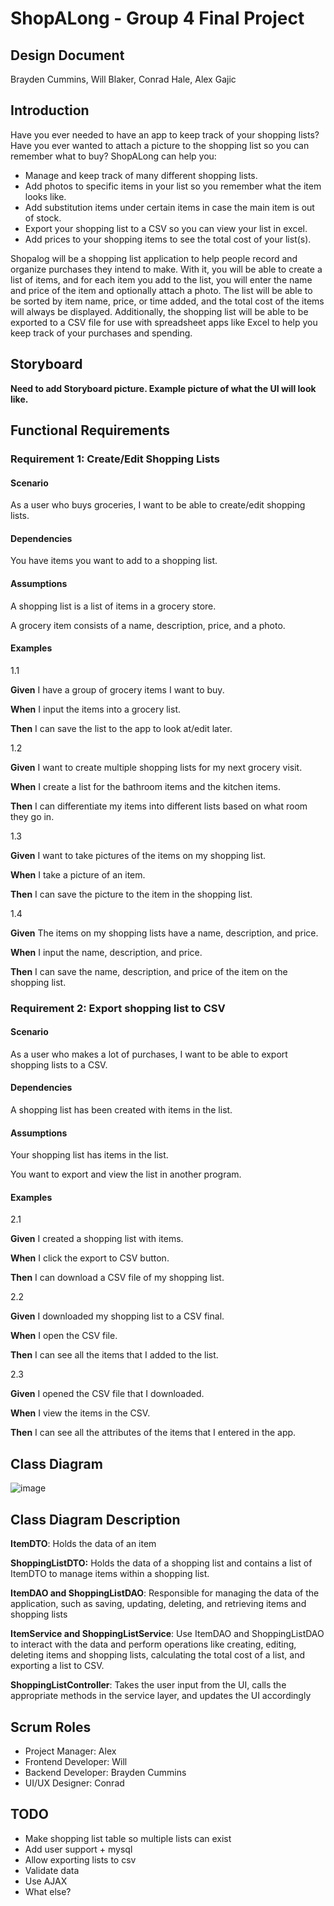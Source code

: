 # ShopALong - Group 4 Final Project

## Design Document

Brayden Cummins, Will Blaker, Conrad Hale, Alex Gajic

## Introduction

Have you ever needed to have an app to keep track of your shopping lists? Have you ever wanted to attach a picture to
the shopping list so you can remember what to buy? ShopALong can help you:

* Manage and keep track of many different shopping lists.
* Add photos to specific items in your list so you remember what the item looks like.
* Add substitution items under certain items in case the main item is out of stock.
* Export your shopping list to a CSV so you can view your list in excel.
* Add prices to your shopping items to see the total cost of your list(s).

Shopalog will be a shopping list application to help people record and organize purchases they intend to make.
With it, you will be able to create a list of items, and for each item you add to the list, you will enter the name
and price of the item and optionally attach a photo.
The list will be able to be sorted by item name, price, or time added, and the total cost of the items will always
be displayed.
Additionally, the shopping list will be able to be exported to a CSV file for use with spreadsheet apps like Excel to
help you keep track of your purchases and spending.

## Storyboard

**Need to add Storyboard picture. Example picture of what the UI will look like.**

## Functional Requirements

### Requirement 1: Create/Edit Shopping Lists

#### Scenario

As a user who buys groceries, I want to be able to create/edit shopping lists.

#### Dependencies

You have items you want to add to a shopping list.

#### Assumptions

A shopping list is a list of items in a grocery store.

A grocery item consists of a name, description, price, and a photo.

#### Examples

1.1

**Given** I have a group of grocery items I want to buy.

**When** I input the items into a grocery list.

**Then** I can save the list to the app to look at/edit later.

1.2

**Given** I want to create multiple shopping lists for my next grocery visit.

**When** I create a list for the bathroom items and the kitchen items.

**Then** I can differentiate my items into different lists based on what room they go in.

1.3

**Given** I want to take pictures of the items on my shopping list.

**When** I take a picture of an item.

**Then** I can save the picture to the item in the shopping list.

1.4

**Given** The items on my shopping lists have a name, description, and price.

**When** I input the name, description, and price.

**Then** I can save the name, description, and price of the item on the shopping list.

### Requirement 2: Export shopping list to CSV

#### Scenario

As a user who makes a lot of purchases, I want to be able to export shopping lists to a CSV.

#### Dependencies

A shopping list has been created with items in the list.

#### Assumptions

Your shopping list has items in the list.

You want to export and view the list in another program.

#### Examples

2.1

**Given** I created a shopping list with items.

**When** I click the export to CSV button.

**Then** I can download a CSV file of my shopping list.

2.2

**Given** I downloaded my shopping list to a CSV final.

**When** I open the CSV file.

**Then** I can see all the items that I added to the list.

2.3

**Given** I opened the CSV file that I downloaded.

**When** I view the items in the CSV.

**Then** I can see all the attributes of the items that I entered in the app.

## Class Diagram

![image](https://github.com/gajicav/ShoppingAppFinal/assets/71296854/f9c29678-5c7e-464d-b979-f3f4f703efab)

## Class Diagram Description

**ItemDTO**: Holds the data of an item

**ShoppingListDTO:** Holds the data of a shopping list and contains a list of ItemDTO to manage items within a shopping
list.

**ItemDAO and ShoppingListDAO**: Responsible for managing the data of the application, such as saving, updating,
deleting, and retrieving items and shopping lists

**ItemService and ShoppingListService**: Use ItemDAO and ShoppingListDAO to interact with the data and perform
operations like creating, editing, deleting items and shopping lists, calculating the total cost of a list, and
exporting a list to CSV.

**ShoppingListController**: Takes the user input from the UI, calls the appropriate methods in the service layer, and
updates the UI accordingly

## Scrum Roles

* Project Manager: Alex
* Frontend Developer: Will
* Backend Developer: Brayden Cummins
* UI/UX Designer: Conrad

## TODO

* Make shopping list table so multiple lists can exist
* Add user support + mysql
* Allow exporting lists to csv
* Validate data
* Use AJAX
* What else?